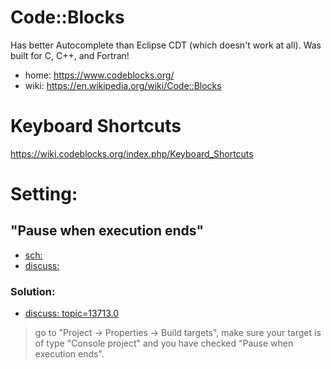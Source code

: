 # Code::Blocks
Has better Autocomplete than Eclipse CDT (which doesn't work at all). Was built for C, C++, and Fortran!

- home: https://www.codeblocks.org/
- wiki: https://en.wikipedia.org/wiki/Code::Blocks

# Keyboard Shortcuts
https://wiki.codeblocks.org/index.php/Keyboard_Shortcuts

# Setting:
## "Pause when execution ends"
- [sch:](https://www.google.com/search?q=codeblocks+%22Pause+when+execution+ends%22)
- [discuss:](https://forums.codeblocks.org/index.php?topic=8396.0)

### Solution:
- [discuss: topic=13713.0](https://forums.codeblocks.org/index.php?topic=13713.0)

> go to "Project -> Properties -> Build targets", make sure your target is of type "Console project" and you have checked "Pause when execution ends".
